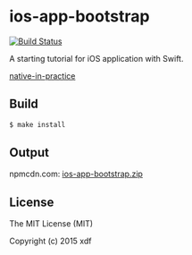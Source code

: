 # ios-app-bootstrap

[![Build Status](https://img.shields.io/travis/xudafeng/ios-app-bootstrap.svg?style=flat-square)](https://travis-ci.org/xudafeng/ios-app-bootstrap)

A starting tutorial for iOS application with Swift.

[native-in-practice](//xudafeng.github.io/slide/archives/native-in-practice)

## Build

```bash
$ make install
```

## Output

npmcdn.com: [ios-app-bootstrap.zip](//npmcdn.com/ios-app-bootstrap@latest/build/ios-app-bootstrap.zip)

## License

The MIT License (MIT)

Copyright (c) 2015 xdf
